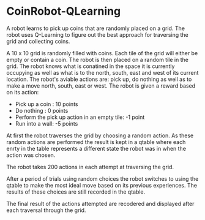 # CoinRobot-QLearning
A robot learns to pick up coins that are randomly placed on a grid. The robot uses Q-Learning to figure out the best approach for traversing the grid and collecting coins.

A 10 x 10 grid is randomly filled with coins. Each tile of the grid will either be empty or contain a coin. The robot is then placed on a random tile in the grid. 
The robot knows what is conatined in the space it is currently occupying as well as what is to the north, south, east and west of its current location. 
The robot's aviable actions are: pick up, do nothing as well as to make a move north, south, east or west.
The robot is given a reward based on its action:
- Pick up a coin : 10 points
- Do nothing : 0 points
- Perform the pick up action in an empty tile: -1 point
- Run into a wall: -5 points

At first the robot traverses the grid by choosing a random action. As these random actions are performed the result is kept in a qtable where each enrty in the table represents a different state the robot was in when the action was chosen. 

The robot takes 200 actions in each attempt at traversing the grid.

After a period of trials using random choices the robot switches to using the qtable to make the most ideal move based on its previous experiences. The results of these choices are still recorded in the qtable. 

The final result of the actions attempted are recodered and displayed after each traversal through the grid. 
